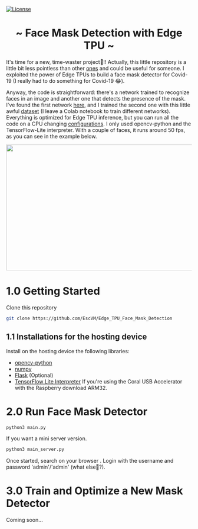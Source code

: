 [![License](https://img.shields.io/badge/License-Apache%202.0-blue.svg)](https://opensource.org/licenses/Apache-2.0)

<h1 align="center"> ~ Face Mask Detection with Edge TPU ~ </h1>

It's time for a new, time-waster project🥳!! Actually, this little repository is a little bit less pointless than other [ones](https://github.com/EscVM/RPS_with_Edge_TPU) and could be useful for someone. 
I exploited the power of Edge TPUs to build a face mask detector for Covid-19 (I really had to do something for Covid-19 😂).

Anyway, the code is straightforward: there's a network trained to recognize faces in an image and another one that detects the presence of the mask. I've found the first network [here](https://coral.ai/models/), and I trained the second one with this little awful [dataset](https://drive.google.com/drive/folders/1XDte2DL2Mf_hw4NsmGst7QtYoU7sMBVG) (I leave a Colab notebook to train different networks). Everything is optimized for Edge TPU inference, but you can run all the code on a CPU changing [configurations](https://github.com/EscVM/Edge_TPU_Face_Mask_Detection/blob/main/config.json). I only used opencv-python and the TensorFlow-Lite interpreter. With a couple of faces, it runs around 50 fps, as you can see in the example below.

<p align="center">
  <img width="600" height="340" src="media/demo.gif">
</p>

# 1.0 Getting Started
Clone this repository

   ```bash
   git clone https://github.com/EscVM/Edge_TPU_Face_Mask_Detection
   ```
## 1.1 Installations for the hosting device

Install on the hosting device the following libraries:

- [opencv-python](https://pypi.org/project/opencv-python/)
- [numpy](https://pypi.org/project/numpy/)
- [Flask](https://pypi.org/project/Flask/) (Optional)
- [TensorFlow Lite Interpreter](https://www.tensorflow.org/lite/guide/python) If you're using the Coral USB Accelerator with the Raspberry download ARM32.     

# 2.0 Run Face Mask Detector

   ```bash
   python3 main.py
   ```
   
If you want a mini server version.

   ```bash
   python3 main_server.py
   ```

Once started, search on your browser [](localhost:8080). Login with the username and password 'admin'/'admin' (what else👀?).


# 3.0 Train and Optimize a New Mask Detector

Coming soon...
